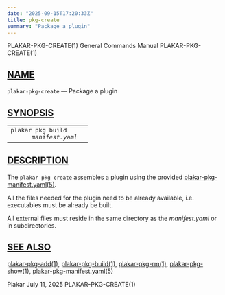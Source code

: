 ```yaml
---
date: "2025-09-15T17:20:33Z"
title: pkg-create
summary: "Package a plugin"
---
```

<div class="head" role="doc-pageheader" aria-label="Manual header
  line"><span class="head-ltitle">PLAKAR-PKG-CREATE(1)</span>
  <span class="head-vol">General Commands Manual</span>
  <span class="head-rtitle">PLAKAR-PKG-CREATE(1)</span></div>
<main class="manual-text">
<section class="Sh">
<h2 class="Sh" id="NAME"><a class="permalink" href="#NAME">NAME</a></h2>
<p class="Pp"><code class="Nm">plakar-pkg-create</code> &#x2014;
    <span class="Nd" role="doc-subtitle">Package a plugin</span></p>
</section>
<section class="Sh">
<h2 class="Sh" id="SYNOPSIS"><a class="permalink" href="#SYNOPSIS">SYNOPSIS</a></h2>
<table class="Nm">
  <tr>
    <td><code class="Nm">plakar pkg build
      <var class="Ar">manifest.yaml</var></code></td>
    <td></td>
  </tr>
</table>
</section>
<section class="Sh">
<h2 class="Sh" id="DESCRIPTION"><a class="permalink" href="#DESCRIPTION">DESCRIPTION</a></h2>
<p class="Pp">The <code class="Nm">plakar pkg create</code> assembles a plugin
    using the provided
    <a class="Xr" href="../plakar-pkg-manifest.yaml/" aria-label="plakar-pkg-manifest.yaml,
    section 5">plakar-pkg-manifest.yaml(5)</a>.</p>
<p class="Pp">All the files needed for the plugin need to be already available,
    i.e. executables must be already be built.</p>
<p class="Pp">All external files must reside in the same directory as the
    <var class="Ar">manifest.yaml</var> or in subdirectories.</p>
</section>
<section class="Sh">
<h2 class="Sh" id="SEE_ALSO"><a class="permalink" href="#SEE_ALSO">SEE
  ALSO</a></h2>
<p class="Pp"><a class="Xr" href="../plakar-pkg-add/" aria-label="plakar-pkg-add,
    section 1">plakar-pkg-add(1)</a>,
    <a class="Xr" href="../plakar-pkg-build/" aria-label="plakar-pkg-build,
    section 1">plakar-pkg-build(1)</a>,
    <a class="Xr" href="../plakar-pkg-rm/" aria-label="plakar-pkg-rm, section
    1">plakar-pkg-rm(1)</a>,
    <a class="Xr" href="../plakar-pkg-show/" aria-label="plakar-pkg-show,
    section 1">plakar-pkg-show(1)</a>,
    <a class="Xr" href="../plakar-pkg-manifest.yaml/" aria-label="plakar-pkg-manifest.yaml,
    section 5">plakar-pkg-manifest.yaml(5)</a></p>
</section>
</main>
<div class="foot" role="doc-pagefooter" aria-label="Manual footer
  line"><span class="foot-left">Plakar</span> <span class="foot-date">July 11,
  2025</span> <span class="foot-right">PLAKAR-PKG-CREATE(1)</span></div>
